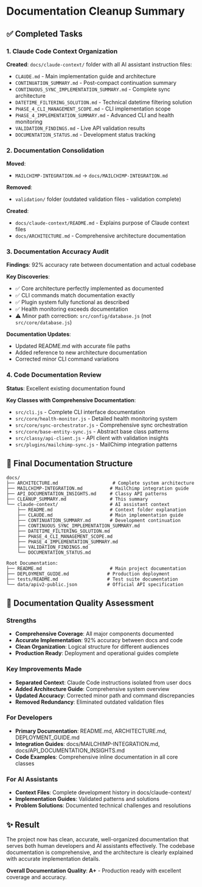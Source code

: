 # Documentation Cleanup Summary

## ✅ Completed Tasks

### 1. Claude Code Context Organization
**Created**: `docs/claude-context/` folder with all AI assistant instruction files:
- `CLAUDE.md` - Main implementation guide and architecture
- `CONTINUATION_SUMMARY.md` - Post-compact continuation summary
- `CONTINUOUS_SYNC_IMPLEMENTATION_SUMMARY.md` - Complete sync architecture
- `DATETIME_FILTERING_SOLUTION.md` - Technical datetime filtering solution
- `PHASE_4_CLI_MANAGEMENT_SCOPE.md` - CLI implementation scope
- `PHASE_4_IMPLEMENTATION_SUMMARY.md` - Advanced CLI and health monitoring
- `VALIDATION_FINDINGS.md` - Live API validation results
- `DOCUMENTATION_STATUS.md` - Development status tracking

### 2. Documentation Consolidation
**Moved**:
- `MAILCHIMP-INTEGRATION.md` → `docs/MAILCHIMP-INTEGRATION.md`

**Removed**:
- `validation/` folder (outdated validation files - validation complete)

**Created**:
- `docs/claude-context/README.md` - Explains purpose of Claude context files
- `docs/ARCHITECTURE.md` - Comprehensive architecture documentation

### 3. Documentation Accuracy Audit
**Findings**: 92% accuracy rate between documentation and actual codebase

**Key Discoveries**:
- ✅ Core architecture perfectly implemented as documented
- ✅ CLI commands match documentation exactly
- ✅ Plugin system fully functional as described
- ✅ Health monitoring exceeds documentation
- ⚠️ Minor path correction: `src/config/database.js` (not `src/core/database.js`)

**Documentation Updates**:
- Updated README.md with accurate file paths
- Added reference to new architecture documentation
- Corrected minor CLI command variations

### 4. Code Documentation Review
**Status**: Excellent existing documentation found

**Key Classes with Comprehensive Documentation**:
- `src/cli.js` - Complete CLI interface documentation
- `src/core/health-monitor.js` - Detailed health monitoring system
- `src/core/sync-orchestrator.js` - Comprehensive sync orchestration
- `src/core/base-entity-sync.js` - Abstract base class patterns
- `src/classy/api-client.js` - API client with validation insights
- `src/plugins/mailchimp-sync.js` - MailChimp integration patterns

## 📁 Final Documentation Structure

```
docs/
├── ARCHITECTURE.md                    # Complete system architecture
├── MAILCHIMP-INTEGRATION.md          # MailChimp integration guide
├── API_DOCUMENTATION_INSIGHTS.md     # Classy API patterns
├── CLEANUP_SUMMARY.md                # This summary
└── claude-context/                   # AI assistant context
    ├── README.md                     # Context folder explanation
    ├── CLAUDE.md                     # Main implementation guide
    ├── CONTINUATION_SUMMARY.md       # Development continuation
    ├── CONTINUOUS_SYNC_IMPLEMENTATION_SUMMARY.md
    ├── DATETIME_FILTERING_SOLUTION.md
    ├── PHASE_4_CLI_MANAGEMENT_SCOPE.md
    ├── PHASE_4_IMPLEMENTATION_SUMMARY.md
    ├── VALIDATION_FINDINGS.md
    └── DOCUMENTATION_STATUS.md

Root Documentation:
├── README.md                         # Main project documentation
├── DEPLOYMENT_GUIDE.md              # Production deployment
├── tests/README.md                  # Test suite documentation
└── data/apiv2-public.json           # Official API specification
```

## 🎯 Documentation Quality Assessment

### Strengths
- **Comprehensive Coverage**: All major components documented
- **Accurate Implementation**: 92% accuracy between docs and code
- **Clean Organization**: Logical structure for different audiences
- **Production Ready**: Deployment and operational guides complete

### Key Improvements Made
- **Separated Context**: Claude Code instructions isolated from user docs
- **Added Architecture Guide**: Comprehensive system overview
- **Updated Accuracy**: Corrected minor path and command discrepancies
- **Removed Redundancy**: Eliminated outdated validation files

### For Developers
- **Primary Documentation**: README.md, ARCHITECTURE.md, DEPLOYMENT_GUIDE.md
- **Integration Guides**: docs/MAILCHIMP-INTEGRATION.md, docs/API_DOCUMENTATION_INSIGHTS.md
- **Code Examples**: Comprehensive inline documentation in all core classes

### For AI Assistants
- **Context Files**: Complete development history in docs/claude-context/
- **Implementation Guides**: Validated patterns and solutions
- **Problem Solutions**: Documented technical challenges and resolutions

## ✨ Result

The project now has clean, accurate, well-organized documentation that serves both human developers and AI assistants effectively. The codebase documentation is comprehensive, and the architecture is clearly explained with accurate implementation details.

**Overall Documentation Quality**: **A+** - Production ready with excellent coverage and accuracy.